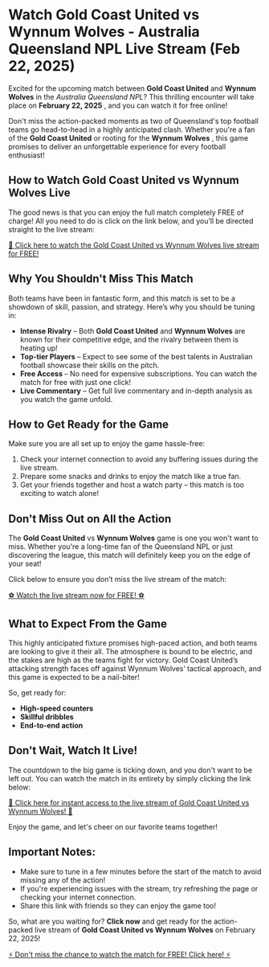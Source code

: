 # Watch Gold Coast United vs Wynnum Wolves - Australia Queensland NPL Live Stream (Feb 22, 2025)

Excited for the upcoming match between **Gold Coast United** and **Wynnum Wolves** in the _Australia Queensland NPL_? This thrilling encounter will take place on **February 22, 2025** , and you can watch it for free online!

Don't miss the action-packed moments as two of Queensland's top football teams go head-to-head in a highly anticipated clash. Whether you're a fan of the **Gold Coast United** or rooting for the **Wynnum Wolves** , this game promises to deliver an unforgettable experience for every football enthusiast!

## How to Watch Gold Coast United vs Wynnum Wolves Live

The good news is that you can enjoy the full match completely FREE of charge! All you need to do is click on the link below, and you’ll be directed straight to the live stream:

[🎥 Click here to watch the Gold Coast United vs Wynnum Wolves live stream for FREE!](https://tinyurl.com/livestreamfreeo?st=Gold+Coast+United+vs+Wynnum+Wolves&si=gh)

## Why You Shouldn't Miss This Match

Both teams have been in fantastic form, and this match is set to be a showdown of skill, passion, and strategy. Here’s why you should be tuning in:

- **Intense Rivalry** – Both **Gold Coast United** and **Wynnum Wolves** are known for their competitive edge, and the rivalry between them is heating up!
- **Top-tier Players** – Expect to see some of the best talents in Australian football showcase their skills on the pitch.
- **Free Access** – No need for expensive subscriptions. You can watch the match for free with just one click!
- **Live Commentary** – Get full live commentary and in-depth analysis as you watch the game unfold.

## How to Get Ready for the Game

Make sure you are all set up to enjoy the game hassle-free:

1. Check your internet connection to avoid any buffering issues during the live stream.
2. Prepare some snacks and drinks to enjoy the match like a true fan.
3. Get your friends together and host a watch party – this match is too exciting to watch alone!

## Don't Miss Out on All the Action

The **Gold Coast United** vs **Wynnum Wolves** game is one you won't want to miss. Whether you're a long-time fan of the Queensland NPL or just discovering the league, this match will definitely keep you on the edge of your seat!

Click below to ensure you don’t miss the live stream of the match:

[⚽ Watch the live stream now for FREE! ⚽](https://tinyurl.com/livestreamfreeo?st=Gold+Coast+United+vs+Wynnum+Wolves&si=gh)

## What to Expect From the Game

This highly anticipated fixture promises high-paced action, and both teams are looking to give it their all. The atmosphere is bound to be electric, and the stakes are high as the teams fight for victory. Gold Coast United’s attacking strength faces off against Wynnum Wolves’ tactical approach, and this game is expected to be a nail-biter!

So, get ready for:

- **High-speed counters**
- **Skillful dribbles**
- **End-to-end action**

## Don't Wait, Watch It Live!

The countdown to the big game is ticking down, and you don't want to be left out. You can watch the match in its entirety by simply clicking the link below:

[📲 Click here for instant access to the live stream of Gold Coast United vs Wynnum Wolves! 📲](https://tinyurl.com/livestreamfreeo?st=Gold+Coast+United+vs+Wynnum+Wolves&si=gh)

Enjoy the game, and let's cheer on our favorite teams together!

## Important Notes:

- Make sure to tune in a few minutes before the start of the match to avoid missing any of the action!
- If you're experiencing issues with the stream, try refreshing the page or checking your internet connection.
- Share this link with friends so they can enjoy the game too!

So, what are you waiting for? **Click now** and get ready for the action-packed live stream of **Gold Coast United vs Wynnum Wolves** on February 22, 2025!

[⚡ Don't miss the chance to watch the match for FREE! Click here! ⚡](https://tinyurl.com/livestreamfreeo?st=Gold+Coast+United+vs+Wynnum+Wolves&si=gh)
